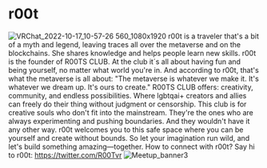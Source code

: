 # r00t

![VRChat_2022-10-17_10-57-26 560_1080x1920](https://user-images.githubusercontent.com/107237529/200394788-311479e1-369b-4f63-b26b-8dbc5640b873.png)
r00t is a traveler that's a bit of a myth and legend, leaving traces all over the metaverse and on the blockchains. She shares knowledge and helps people learn new skills.
r00t is the founder of R00TS CLUB. At the club it´s all about having fun and being yourself, no matter what world you're in. And according to r00t, that's what the metaverse is all about: "The metaverse is whatever we make it. It's whatever we dream up. It's ours to create."
R00TS CLUB offers: creativity, community, and endless possibilities. Where lgbtqai+ creators and allies can freely do their thing without judgment or censorship. This club is for creative souls who don't fit into the mainstream. They're the ones who are always experimenting and pushing boundaries. And they wouldn't have it any other way.
r00t welcomes you to this safe space where you can be yourself and create without bounds. So let your imagination run wild, and let's build something amazing—together.
How to connect with r00t?
Say hi to r00t: https://twitter.com/R00Tvr
![Meetup_banner3](https://user-images.githubusercontent.com/107237529/200394641-c0429600-6822-4ba6-85fe-2564727bc7f5.jpg)

